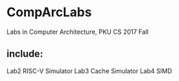 # CompArcLabs
Labs in Computer Architecture, PKU CS 2017 Fall
## include: 
Lab2 RISC-V Simulator
Lab3 Cache Simulator
Lab4 SIMD
